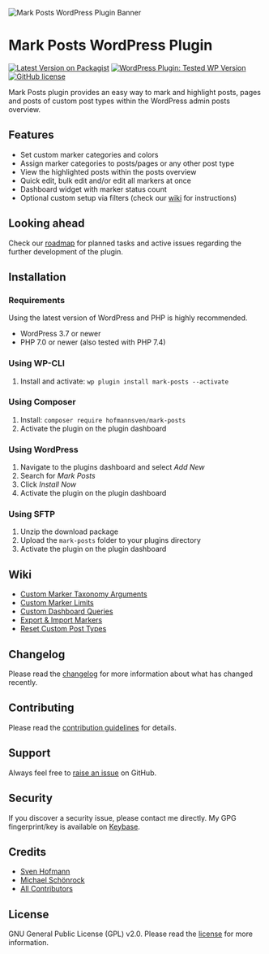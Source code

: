 ![Mark Posts WordPress Plugin Banner](https://raw.githubusercontent.com/hofmannsven/mark-posts/master/.wordpress-org/banner-772x250.png)

# Mark Posts WordPress Plugin

[![Latest Version on Packagist](https://img.shields.io/packagist/v/hofmannsven/mark-posts.svg?labelColor=232e4a&color=55597b&style=for-the-badge)](https://packagist.org/packages/hofmannsven/mark-posts)
[![WordPress Plugin: Tested WP Version](https://img.shields.io/wordpress/plugin/tested/mark-posts?labelColor=232e4a&color=55597b&style=for-the-badge)](https://wordpress.org/plugins/mark-posts/)
[![GitHub license](https://img.shields.io/github/license/hofmannsven/mark-posts.svg?labelColor=232e4a&color=55597b&style=for-the-badge)](https://raw.githubusercontent.com/hofmannsven/mark-posts/master/LICENSE.md)

Mark Posts plugin provides an easy way to mark and highlight posts, pages and posts of custom post types within the WordPress admin posts overview.

## Features

* Set custom marker categories and colors
* Assign marker categories to posts/pages or any other post type
* View the highlighted posts within the posts overview
* Quick edit, bulk edit and/or edit all markers at once
* Dashboard widget with marker status count
* Optional custom setup via filters (check our [wiki](https://github.com/hofmannsven/mark-posts/wiki) for instructions)

## Looking ahead

Check our [roadmap](https://github.com/hofmannsven/mark-posts/projects/1) for planned tasks and active issues regarding the further development of the plugin.

## Installation

### Requirements
Using the latest version of WordPress and PHP is highly recommended.

* WordPress 3.7 or newer
* PHP 7.0 or newer (also tested with PHP 7.4)

### Using WP-CLI
1. Install and activate: `wp plugin install mark-posts --activate`

### Using Composer
1. Install: `composer require hofmannsven/mark-posts`
2. Activate the plugin on the plugin dashboard

### Using WordPress
1. Navigate to the plugins dashboard and select _Add New_
2. Search for _Mark Posts_
3. Click _Install Now_
4. Activate the plugin on the plugin dashboard

### Using SFTP
1. Unzip the download package
2. Upload the `mark-posts` folder to your plugins directory
3. Activate the plugin on the plugin dashboard

## Wiki

* [Custom Marker Taxonomy Arguments](https://github.com/hofmannsven/mark-posts/wiki/Custom-Marker-Taxonomy-Arguments)
* [Custom Marker Limits](https://github.com/hofmannsven/mark-posts/wiki/Custom-Marker-Limits)
* [Custom Dashboard Queries](https://github.com/hofmannsven/mark-posts/wiki/Custom-Dashboard-Queries)
* [Export & Import Markers](https://github.com/hofmannsven/mark-posts/wiki/Export-&-Import)
* [Reset Custom Post Types](https://github.com/hofmannsven/mark-posts/wiki/Reset-Custom-Post-Types)

## Changelog

Please read the [changelog](CHANGELOG.md) for more information about what has changed recently.

## Contributing

Please read the [contribution guidelines](CONTRIBUTING.md) for details.

## Support

Always feel free to [raise an issue](https://github.com/hofmannsven/mark-posts/issues) on GitHub.

## Security

If you discover a security issue, please contact me directly.
My GPG fingerprint/key is available on [Keybase](https://keybase.io/hofmannsven).

## Credits

- [Sven Hofmann](https://github.com/hofmannsven)
- [Michael Schönrock](https://github.com/flymke)
- [All Contributors](https://github.com/hofmannsven/mark-posts/graphs/contributors)

## License

GNU General Public License (GPL) v2.0. Please read the [license](LICENSE.md) for more information.
